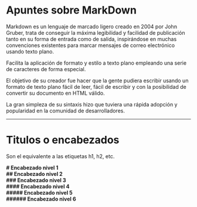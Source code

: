 # Apuntes sobre MarkDown

Markdown es un lenguaje de marcado ligero creado en 2004 por John Gruber, trata de conseguir la máxima legibilidad y facilidad de publicación tanto en su forma de entrada como de salida, inspirándose en muchas convenciones existentes para marcar mensajes de correo electrónico usando texto plano.

Facilita la aplicación de formato y estilo a texto plano empleando una serie de caracteres de forma especial.

El objetivo de su creador fue hacer que la gente pudiera escribir usando un formato de texto plano fácil de leer, fácil de escribir y con la posibilidad de convertir su documento en HTML válido.

La gran simpleza de su sintaxis hizo que tuviera una rápida adopción y popularidad en la comunidad de desarrolladores.

---

# Titulos o encabezados

Son el equivalente a las etiquetas h1, h2, etc.

**\# Encabezado nivel 1**  
**\## Encabezado nivel 2**  
**\### Encabezado nivel 3**  
**\#### Encabezado nivel 4**  
**\##### Encabezado nivel 5**  
**\###### Encabezado nivel 6**  